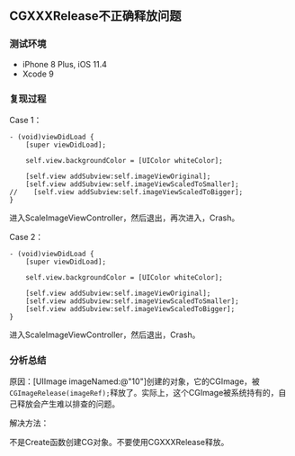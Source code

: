 ## CGXXXRelease不正确释放问题

### 测试环境
* iPhone 8 Plus, iOS 11.4
* Xcode 9

### 复现过程

Case 1：

```
- (void)viewDidLoad {
    [super viewDidLoad];
    
    self.view.backgroundColor = [UIColor whiteColor];
    
    [self.view addSubview:self.imageViewOriginal];
    [self.view addSubview:self.imageViewScaledToSmaller];
//    [self.view addSubview:self.imageViewScaledToBigger];
}
```

进入ScaleImageViewController，然后退出，再次进入，Crash。



Case 2：

```
- (void)viewDidLoad {
    [super viewDidLoad];
    
    self.view.backgroundColor = [UIColor whiteColor];
    
    [self.view addSubview:self.imageViewOriginal];
    [self.view addSubview:self.imageViewScaledToSmaller];
    [self.view addSubview:self.imageViewScaledToBigger];
}
```

进入ScaleImageViewController，然后退出，Crash。



### 分析总结

原因：[UIImage imageNamed:@"10"]创建的对象，它的CGImage，被`CGImageRelease(imageRef);`释放了。实际上，这个CGImage被系统持有的，自己释放会产生难以排查的问题。



解决方法：

不是Create函数创建CG对象。不要使用CGXXXRelease释放。

